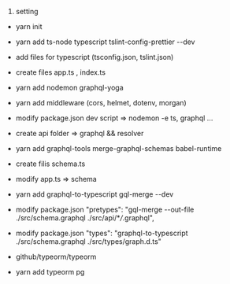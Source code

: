 1. setting

- yarn init

- yarn add ts-node typescript tslint-config-prettier --dev
- add files for typescript (tsconfig.json, tslint.json)

- create files app.ts , index.ts
- yarn add nodemon graphql-yoga
- yarn add middleware (cors, helmet, dotenv, morgan)
- modify package.json dev script => nodemon -e ts, graphql ...

- create api folder => graphql && resolver
- yarn add graphql-tools merge-graphql-schemas babel-runtime
- create filis schema.ts
- modify app.ts => schema

- yarn add graphql-to-typescript gql-merge --dev
- modify package.json "pretypes": "gql-merge --out-file ./src/schema.graphql ./src/api/\*_/_.graphql",
- modify package.json "types": "graphql-to-typescript ./src/schema.graphql ./src/types/graph.d.ts"

- github/typeorm/typeorm
- yarn add typeorm pg
